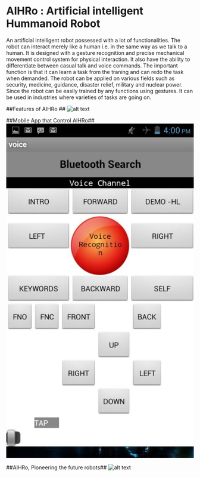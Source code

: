 # AIHRo : Artificial intelligent Hummanoid Robot

An artificial intelligent robot possessed with a lot of functionalities. The robot can interact merely like a human i.e. in the same way as we talk to a human. It is designed with a gesture recognition and precise mechanical movement control system for physical interaction. It also have the ability to differentiate between casual talk and voice commands. The important function is that it can learn a task from the traning and can redo the task when demanded. The robot can be applied on various fields such as security, medicine, guidance, disaster relief, military and nuclear power. Since the robot can be easily trained by any functions using gestures. It can be used in industries where varieties of tasks are going on.

##Features of AIHRo ##
![alt text](https://raw.githubusercontent.com/jibinp/Artificial-intelligent-Hummanoid-Robot-AIHRo-/master/Pics/A11.jpg)

##Mobile App that Control AIHRo##
![alt text](https://raw.githubusercontent.com/jibinp/Artificial-intelligent-Hummanoid-Robot-AIHRo-/master/Pics/Aihro-Mobile-App.jpg)

##AIHRo, Pioneering the future robots##
![alt text](https://raw.githubusercontent.com/jibinp/Artificial-intelligent-Hummanoid-Robot-AIHRo-/master/Pics/A10.jpg)
